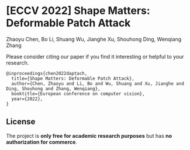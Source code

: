 # [ECCV 2022] Shape Matters: Deformable Patch Attack
Zhaoyu Chen, Bo Li, Shuang Wu, Jianghe Xu, Shouhong Ding, Wenqiang Zhang

Please consider citing our paper if you find it interesting or helpful to your research.

```
@inproceedings{chen2022daptach,
  title={Shape Matters: Deformable Patch Attack},
  author={Chen, Zhaoyu and Li, Bo and Wu, Shuang and Xu, Jianghe and Ding, Shouhong and Zhang, Wenqiang},
  booktitle={European conference on computer vision},
  year={2022},
}
```

## License

The project is **only free for academic research purposes** but has **no authorization for commerce**. 


